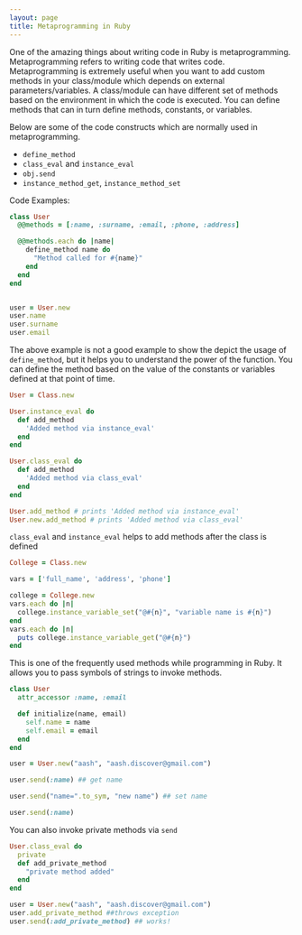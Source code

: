 ```yaml
---
layout: page
title: Metaprogramming in Ruby
---
```



One of the amazing things about writing code in Ruby is metaprogramming. Metaprogramming refers to writing code that writes code. Metaprogramming is extremely useful when you want to add custom methods in your class/module which depends on external parameters/variables. A class/module can have different set of methods based on the environment in which the code is executed. You can define methods that can in turn define methods, constants, or variables.

Below are some of the code constructs which are normally used in metaprogramming.

* `define_method`
* `class_eval` and `instance_eval`
* `obj.send`
* `instance_method_get`, `instance_method_set`

Code Examples:

```ruby
class User
  @@methods = [:name, :surname, :email, :phone, :address]

  @@methods.each do |name|
    define_method name do
      "Method called for #{name}"
    end
  end
end


user = User.new
user.name
user.surname
user.email
```

The above example is not a good example to show the depict the usage of `define_method`, but it helps you to understand the power of the function. You can define the method based on the value of the constants or variables defined at that point of time.


```ruby
User = Class.new

User.instance_eval do
  def add_method
    'Added method via instance_eval'
  end
end

User.class_eval do
  def add_method
    'Added method via class_eval'
  end
end
```

```ruby
User.add_method # prints 'Added method via instance_eval'
User.new.add_method # prints 'Added method via class_eval'
```

`class_eval` and `instance_eval` helps to add methods after the class is defined


```ruby
College = Class.new

vars = ['full_name', 'address', 'phone']

college = College.new
vars.each do |n|
  college.instance_variable_set("@#{n}", "variable name is #{n}")
end
vars.each do |n|
  puts college.instance_variable_get("@#{n}")
end

```

This is one of the frequently used methods while programming in Ruby. It allows you to pass symbols of strings to invoke methods.


```ruby
class User
  attr_accessor :name, :email

  def initialize(name, email)
    self.name = name
    self.email = email
  end
end

user = User.new("aash", "aash.discover@gmail.com")

user.send(:name) ## get name

user.send("name=".to_sym, "new name") ## set name

user.send(:name)
```
You can also invoke private methods via `send`

```ruby
User.class_eval do
  private
  def add_private_method
    "private method added"
  end
end

user = User.new("aash", "aash.discover@gmail.com")
user.add_private_method ##throws exception
user.send(:add_private_method) ## works!
```